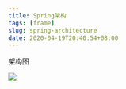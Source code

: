 ```yaml
---
title: Spring架构
tags: [frame]
slug: spring-architecture
date: 2020-04-19T20:40:54+08:00
---
```


架构图

<!-- more -->


![](https://cdn.kayleh.top/gh/kayleh/cdn/img/Spring架构/spring1.jpg)
